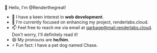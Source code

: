 👋 Hello, I'm @Renderthegreat!

- 👀 I have a keen interest in **web development**.
- 🌱 I'm currently focused on enhancing my project, renderlabs.cloud.
- 📫 Feel free to reach me via email at garbage@mail.renderlabs.cloud. Don't worry, I'll definitely read it!
- 😄 My pronouns are **he/him**.
- ⚡ Fun fact: I have a pet dog named Chase.

